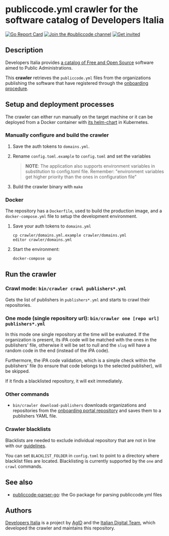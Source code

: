 # publiccode.yml crawler for the software catalog of Developers Italia

[![Go Report Card](https://goreportcard.com/badge/github.com/italia/developers-italia-backend)](https://goreportcard.com/report/github.com/italia/developers-italia-backend)
[![Join the #publiccode channel](https://img.shields.io/badge/Slack%20channel-%23publiccode-blue.svg?logo=slack)](https://developersitalia.slack.com/messages/CAM3F785T)
[![Get invited](https://slack.developers.italia.it/badge.svg)](https://slack.developers.italia.it/)

## Description

Developers Italia provides [a catalog of Free and Open Source](https://developers.italia.it/en/search)
software aimed to Public Administrations.

This **crawler** retrieves the `publiccode.yml` files from the
organizations publishing the software that have registered through the
[onboarding procedure](https://github.com/italia/developers-italia-onboarding).

## Setup and deployment processes

The crawler can either run manually on the target machine or it can be deployed
from a Docker container with
[its helm-chart](https://github.com/teamdigitale/devita-infra-kubernetes) in Kubernetes.

### Manually configure and build the crawler

1. Save the auth tokens to `domains.yml`.

2. Rename `config.toml.example` to `config.toml` and set the variables

   > **NOTE**: The application also supports environment variables in substitution
   > to config.toml file. Remember: "environment variables get higher priority than
   > the ones in configuration file"

3. Build the crawler binary with `make`

### Docker

The repository has a `Dockerfile`, used to build the production image,
and a `docker-compose.yml` file to setup the development environment.

1. Save your auth tokens to `domains.yml`

   ```shell
   cp crawler/domains.yml.example crawler/domains.yml
   editor crawler/domains.yml
   ```

2. Start the environment:

   ```shell
   docker-compose up

## Run the crawler

### Crawl mode: `bin/crawler crawl publishers*.yml`

Gets the list of publishers in `publishers*.yml` and starts to crawl
their repositories.

### One mode (single repository url): `bin/crawler one [repo url] publishers*.yml`

In this mode one single repository at the time will be evaluated. If the
organization is present, its iPA code will be matched with the ones in
the publishers' file, otherwise it will be set to null and the `slug` will have
a random code in the end (instead of the iPA code).

Furthermore, the iPA code validation, which is a simple check within the publishers'
file (to ensure that code belongs to the selected publisher), will be skipped.

If it finds a blacklisted repository, it will exit immediately.

### Other commands

* `bin/crawler download-publishers` downloads organizations and repositories from
  the [onboarding portal repository](https://github.com/italia/developers-italia-onboarding)
  and saves them to a publishers YAML file.

### Crawler blacklists

Blacklists are needed to exclude individual repository that are not in line with
our
[guidelines](https://docs.italia.it/italia/developers-italia/policy-inserimento-catalogo-docs/it/stabile/approvazione-del-software-a-catalogo.html).

You can set `BLACKLIST_FOLDER` in `config.toml` to point to a directory
where blacklist files are located.
Blacklisting is currently supported by the `one` and `crawl` commands.

## See also

* [publiccode-parser-go](https://github.com/italia/publiccode-parser-go): the Go
  package for parsing publiccode.yml files

## Authors

[Developers Italia](https://developers.italia.it) is a project by
[AgID](https://www.agid.gov.it/) and the
[Italian Digital Team](https://teamdigitale.governo.it/), which developed the
crawler and maintains this repository.
